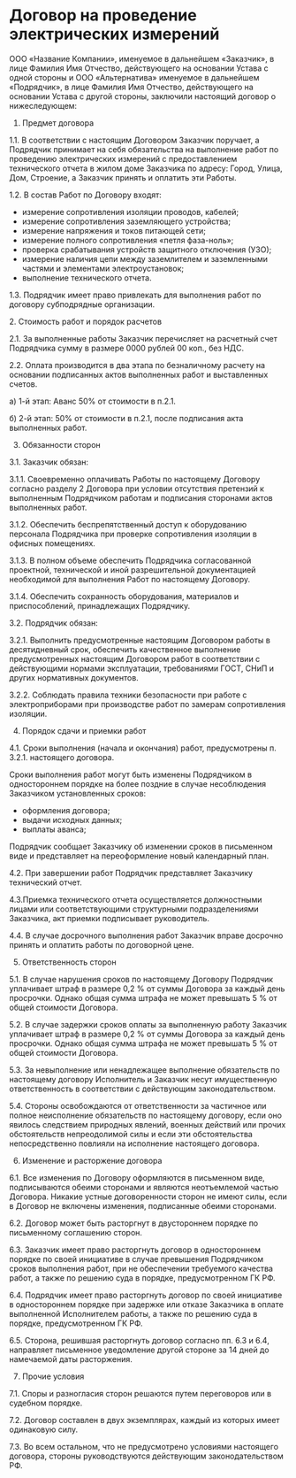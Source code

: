 
Договор на проведение электрических измерений
=============================================

ООО «Название Компании», именуемое в дальнейшем «Заказчик», в лице Фамилия Имя Отчество, 
действующего на основании Устава с одной стороны и ООО «Альтернатива» именуемое в дальнейшем 
«Подрядчик», в лице Фамилия Имя Отчество, действующего на основании Устава с другой стороны, 
заключили настоящий договор о нижеследующем:

1. Предмет договора

1.1. В соответствии с настоящим Договором Заказчик поручает, а Подрядчик принимает на себя обязательства 
на выполнение работ по проведению электрических измерений с предоставлением технического отчета в жилом 
доме Заказчика по адресу: Город, Улица, Дом, Строение, а Заказчик принять и оплатить эти Работы.

1.2. В состав Работ по Договору входят:

- измерение сопротивления изоляции проводов, кабелей;
- измерение сопротивления заземляющего устройства;
- измерение напряжения и токов питающей сети;
- измерение полного сопротивления «петля фаза-ноль»;
- проверка срабатывания устройств защитного отключения (УЗО);
- измерение наличия цепи между заземлителем и заземленными частями и элементами электроустановок;
- выполнение технического отчета.

1.3. Подрядчик имеет право привлекать для выполнения работ по договору субподрядные организации.

2\. Стоимость работ и порядок расчетов

2.1. За выполненные работы Заказчик перечисляет на расчетный счет 
Подрядчика сумму в размере 0000 рублей 00 коп., без НДС.

2.2. Оплата производится в два этапа по безналичному расчету на основании 
подписанных актов выполненных работ и выставленных счетов.

а) 1-й этап: Аванс 50% от стоимости в п.2.1.

б) 2-й этап: 50% от стоимости в п.2.1, после подписания акта выполненных работ.

3. Обязанности сторон

3.1. Заказчик обязан:

3.1.1. Своевременно оплачивать Работы по настоящему Договору согласно разделу 2 Договора 
при условии отсутствия претензий к выполненным Подрядчиком работам и подписания сторонами 
актов выполненных работ.

3.1.2. Обеспечить беспрепятственный доступ к оборудованию персонала Подрядчика при проверке 
сопротивления изоляции в офисных помещениях.

3.1.3. В полном объеме обеспечить Подрядчика согласованной проектной, технической и иной 
разрешительной документацией необходимой для выполнения Работ по настоящему Договору.

3.1.4. Обеспечить сохранность оборудования, материалов и приспособлений, принадлежащих Подрядчику.

3.2. Подрядчик обязан:

3.2.1. Выполнить предусмотренные настоящим Договором работы в десятидневный срок, обеспечить 
качественное выполнение предусмотренных настоящим Договором работ в соответствии с действующими 
нормами эксплуатации, требованиями ГОСТ, СНиП и других нормативных документов.

3.2.2. Соблюдать правила техники безопасности при работе с электроприборами при производстве 
работ по замерам сопротивления изоляции.

4. Порядок сдачи и приемки работ

4.1. Сроки выполнения (начала и окончания) работ, предусмотрены п. 3.2.1. настоящего договора.

Сроки выполнения работ могут быть изменены Подрядчиком в одностороннем порядке на более поздние 
в случае несоблюдения Заказчиком установленных сроков:

- оформления договора;
- выдачи исходных данных;
- выплаты аванса;

Подрядчик сообщает Заказчику об изменении сроков в письменном виде и представляет 
на переоформление новый календарный план.

4.2. При завершении работ Подрядчик представляет Заказчику технический отчет.

4.3.Приемка технического отчета осуществляется должностными лицами или соответствующими 
структурными подразделениями Заказчика, акт приемки подписывает руководитель.

4.4. В случае досрочного выполнения работ Заказчик вправе досрочно принять и оплатить 
работы по договорной цене.

5. Ответственность сторон

5.1. В случае нарушения сроков по настоящему Договору Подрядчик уплачивает штраф 
в размере 0,2 % от суммы Договора за каждый день просрочки. Однако общая сумма штрафа 
не может превышать 5 % от общей стоимости Договора.

5.2. В случае задержки сроков оплаты за выполненную работу Заказчик уплачивает штраф 
в размере 0,2 % от суммы Договора за каждый день просрочки. Однако общая сумма штрафа 
не может превышать 5 % от общей стоимости Договора.

5.3. За невыполнение или ненадлежащее выполнение обязательств по настоящему договору 
Исполнитель и Заказчик несут имущественную ответственность в соответствии с действующим 
законодательством.

5.4. Стороны освобождаются от ответственности за частичное или полное неисполнение 
обязательств по настоящему договору, если оно явилось следствием природных явлений, 
военных действий или прочих обстоятельств непреодолимой силы и если эти обстоятельства 
непосредственно повлияли на исполнение настоящего договора.

6. Изменение и расторжение договора

6.1. Все изменения по Договору оформляются в письменном виде, подписываются обеими 
сторонами и являются неотъемлемой частью Договора. Никакие устные договоренности сторон 
не имеют силы, если в Договор не включены изменения, подписанные обеими сторонами.

6.2. Договор может быть расторгнут в двустороннем порядке по письменному соглашению сторон.

6.3. Заказчик имеет право расторгнуть договор в одностороннем порядке по своей инициативе 
в случае превышения Подрядчиком сроков выполнения работ, при не обеспечении требуемого 
качества работ, а также по решению суда в порядке, предусмотренном ГК РФ.

6.4. Подрядчик имеет право расторгнуть договор по своей инициативе в одностороннем порядке 
при задержке или отказе Заказчика в оплате выполненной Исполнителем работы, а также по 
решению суда в порядке, предусмотренном ГК РФ.

6.5. Сторона, решившая расторгнуть договор согласно пп. 6.3 и 6.4, направляет письменное 
уведомление другой стороне за 14 дней до намечаемой даты расторжения.

7. Прочие условия

7.1. Споры и разногласия сторон решаются путем переговоров или в судебном порядке.

7.2. Договор составлен в двух экземплярах, каждый из которых имеет одинаковую силу.

7.3. Во всем остальном, что не предусмотрено условиями настоящего договора, стороны 
руководствуются действующим законодательством РФ.